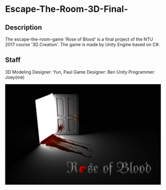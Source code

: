 # Escape-The-Room-3D-Final-

## Description
The escape-the-room-game 'Rose of Blood' is a final project of the NTU 2017 course '3D Creation'.
The game is made by Unity Engine based on C#.

## Staff
3D Modeling Designer: Yun, Paul
Game Designer: Ben
Unity Programmer: Joey(me)

![alt text](https://raw.githubusercontent.com/chiaohao/Escape-The-Room-3D-Final-/master/Assets/Resources/sprites/rose%20of%20blood.png)